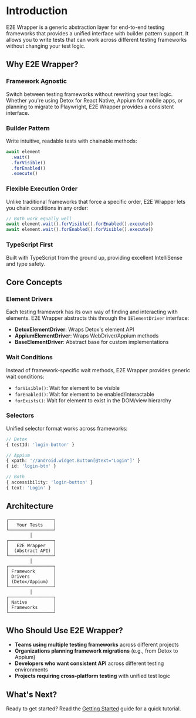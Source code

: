 # Introduction

E2E Wrapper is a generic abstraction layer for end-to-end testing frameworks that provides a unified interface with builder pattern support. It allows you to write tests that can work across different testing frameworks without changing your test logic.

## Why E2E Wrapper?

### Framework Agnostic
Switch between testing frameworks without rewriting your test logic. Whether you're using Detox for React Native, Appium for mobile apps, or planning to migrate to Playwright, E2E Wrapper provides a consistent interface.

### Builder Pattern
Write intuitive, readable tests with chainable methods:

```typescript
await element
  .wait()
  .forVisible()
  .forEnabled()
  .execute()
```

### Flexible Execution Order
Unlike traditional frameworks that force a specific order, E2E Wrapper lets you chain conditions in any order:

```typescript
// Both work equally well
await element.wait().forVisible().forEnabled().execute()
await element.wait().forEnabled().forVisible().execute()
```

### TypeScript First
Built with TypeScript from the ground up, providing excellent IntelliSense and type safety.

## Core Concepts

### Element Drivers
Each testing framework has its own way of finding and interacting with elements. E2E Wrapper abstracts this through the `IElementDriver` interface:

- **DetoxElementDriver**: Wraps Detox's element API
- **AppiumElementDriver**: Wraps WebDriver/Appium methods
- **BaseElementDriver**: Abstract base for custom implementations

### Wait Conditions
Instead of framework-specific wait methods, E2E Wrapper provides generic wait conditions:

- `forVisible()`: Wait for element to be visible
- `forEnabled()`: Wait for element to be enabled/interactable
- `forExists()`: Wait for element to exist in the DOM/view hierarchy

### Selectors
Unified selector format works across frameworks:

```typescript
// Detox
{ testId: 'login-button' }

// Appium
{ xpath: '//android.widget.Button[@text="Login"]' }
{ id: 'login-btn' }

// Both
{ accessibility: 'login-button' }
{ text: 'Login' }
```

## Architecture

```
┌─────────────────┐
│   Your Tests    │
└─────────────────┘
         │
┌─────────────────┐
│   E2E Wrapper   │
│  (Abstract API) │
└─────────────────┘
         │
┌─────────────────┐
│ Framework       │
│ Drivers         │
│ (Detox/Appium)  │
└─────────────────┘
         │
┌─────────────────┐
│ Native          │
│ Frameworks      │
└─────────────────┘
```

## Who Should Use E2E Wrapper?

- **Teams using multiple testing frameworks** across different projects
- **Organizations planning framework migrations** (e.g., from Detox to Appium)
- **Developers who want consistent API** across different testing environments
- **Projects requiring cross-platform testing** with unified test logic

## What's Next?

Ready to get started? Read the [Getting Started](/guide/getting-started) guide for a quick tutorial. 